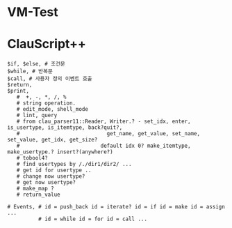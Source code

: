 # VM-Test

# ClauScript++
    $if, $else, # 조건문 
    $while, # 반복문
    $call, # 사용자 정의 이벤트 호출
    $return,
    $print,
       #  +, -, *, /, %
       # string operation.
       # edit_mode, shell_mode
       # lint, query
       # from clau_parser11::Reader, Writer.? - set_idx, enter, is_usertype, is_itemtype, back?quit?, 
       #                            get_name, get_value, set_name, set_value, get_idx, get_size?
       #                          default idx 0? make_itemtype, make_usertype.? insert?(anywhere?)
       # tobool4?
       # find usertypes by /./dir1/dir2/ ...
       # get id for usertype ..
       # change now usertype?
       # get now usertype?
       # make_map ? 
       # return_value
       
    # Events, # id = push_back id = iterate? id = if id = make id = assign ...
              # id = while id = for id = call ... 
